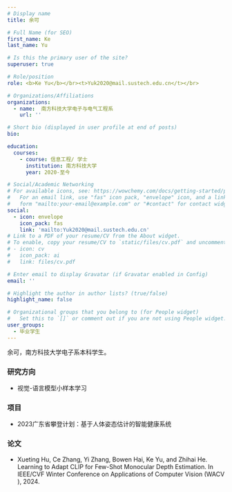 ```yaml
---
# Display name
title: 余可

# Full Name (for SEO)
first_name: Ke
last_name: Yu

# Is this the primary user of the site?
superuser: true

# Role/position
role: <b>Ke Yu</b></br><t>Yuk2020@mail.sustech.edu.cn</t></br>

# Organizations/Affiliations
organizations:
  - name:  南方科技大学电子与电气工程系
    url: ''

# Short bio (displayed in user profile at end of posts)
bio:

education:
  courses:
    - course: 信息工程/ 学士
      institution: 南方科技大学
      year: 2020-至今

# Social/Academic Networking
# For available icons, see: https://wowchemy.com/docs/getting-started/page-builder/#icons
#   For an email link, use "fas" icon pack, "envelope" icon, and a link in the
#   form "mailto:your-email@example.com" or "#contact" for contact widget.
social:
  - icon: envelope
    icon_pack: fas
    link: 'mailto:Yuk2020@mail.sustech.edu.cn'
# Link to a PDF of your resume/CV from the About widget.
# To enable, copy your resume/CV to `static/files/cv.pdf` and uncomment the lines below.
# - icon: cv
#   icon_pack: ai
#   link: files/cv.pdf

# Enter email to display Gravatar (if Gravatar enabled in Config)
email: ''

# Highlight the author in author lists? (true/false)
highlight_name: false

# Organizational groups that you belong to (for People widget)
#   Set this to `[]` or comment out if you are not using People widget.
user_groups:
  - 毕业学生
---
```


余可，南方科技大学电子系本科学生。

### **研究方向**
* 视觉-语言模型小样本学习

### **项目**
* 2023广东省攀登计划：基于人体姿态估计的智能健康系统

### **论文**
*	Xueting Hu, Ce Zhang, Yi Zhang, Bowen Hai, Ke Yu, and Zhihai He. Learning to Adapt CLIP for Few-Shot Monocular Depth Estimation. In IEEE/CVF Winter Conference on Applications of Computer Vision (WACV ), 2024.